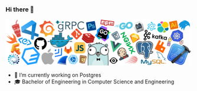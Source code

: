 ### Hi there 👋

![](https://github.com/Huey97/Huey97/blob/main/icons/header_white_.png)

- 🔭 I’m currently working on Postgres
- 🎓 Bachelor of Engineering in Computer Science and Engineering

